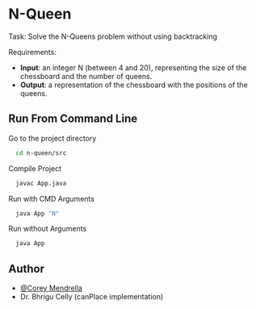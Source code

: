 # N-Queen

Task: Solve the N-Queens problem without using backtracking

Requirements:

- <b>Input</b>: an integer N (between 4 and 20), representing the size of the chessboard and the number of queens.
- <b>Output</b>: a representation of the chessboard with the positions of the queens.

## Run From Command Line

Go to the project directory

```bash
  cd n-queen/src
```

Compile Project

```bash
  javac App.java
```

Run with CMD Arguments

```bash
  java App "N"
```

Run without Arguments

```bash
  java App
```

## Author

- [@Corey Mendrella](https://github.com/r3mot)
- Dr. Bhrigu Celly (canPlace implementation)
